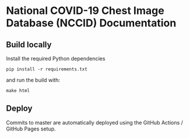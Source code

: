 # National COVID-19 Chest Image Database (NCCID) Documentation

## Build locally

Install the required Python dependencies

```
pip install -r requirements.txt
```

and run the build with:

```
make html
```

## Deploy

Commits to master are automatically deployed using the GitHub Actions / GitHub Pages
setup.
